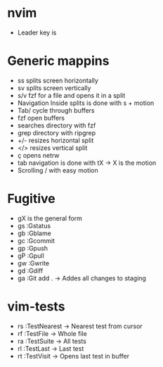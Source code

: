 nvim
====

* Leader key is <space>

Generic mappins
===============

* ss splits screen horizontally
* sv splits screen vertically
* <leader>s/v fzf for a file and opens it in a split
* Navigation Inside splits is done with s + motion 
* <leader>Tab/<leader><S-Tab> cycle through buffers
* <leader><Enter> fzf open buffers
* <C-p> searches directory with fzf
* <C-s> grep directory with ripgrep 
* <leader>+/- resizes horizontal split
* <leader></> resizes vertical split 
* <leader>ç opens netrw
* tab navigation is done with tX -> X is the motion
* Scrolling <C-d>/<C-u> with easy motion

Fugitive
========
* <leader>gX is the general form
* <leader>gs :Gstatus
* <leader>gb :Gblame
* <leader>gc :Gcommit
* <leader>gp :Gpush
* <leader>gP :Gpull
* <leader>gw :Gwrite
* <leader>gd :Gdiff
* <leader>ga :Git add . -> Addes all changes to staging

vim-tests
=========

* <Leader>rs :TestNearest -> Nearest test from cursor
* <Leader>rf :TestFile -> Whole file
* <Leader>ra :TestSuite -> All tests
* <Leader>rl :TestLast -> Last test
* <Leader>rt :TestVisit -> Opens last test in buffer

